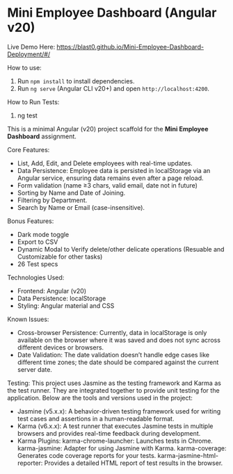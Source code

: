 # Mini Employee Dashboard (Angular v20)
Live Demo Here: https://blast0.github.io/Mini-Employee-Dashboard-Deployment/#/

How to use:
1. Run `npm install` to install dependencies.
2. Run `ng serve` (Angular CLI v20+) and open `http://localhost:4200`.

How to Run Tests:
1. ng test

This is a minimal Angular (v20) project scaffold for the **Mini Employee Dashboard** assignment.

Core Features:
- List, Add, Edit, and Delete employees with real-time updates.
- Data Persistence: Employee data is persisted in localStorage via an Angular service, ensuring data remains even after a page reload.
- Form validation (name ≥3 chars, valid email, date not in future)
- Sorting by Name and Date of Joining.
- Filtering by Department.
- Search by Name or Email (case-insensitive).

Bonus Features:
- Dark mode toggle
- Export to CSV
- Dynamic Modal to Verify delete/other delicate operations (Resuable and Customizable for other tasks)
- 26 Test specs

Technologies Used:
- Frontend: Angular (v20)
- Data Persistence: localStorage
- Styling: Angular material and CSS

Known Issues:
- Cross-browser Persistence: Currently, data in localStorage is only available on the browser where it was saved and does not sync across different devices or browsers.
- Date Validation: The date validation doesn’t handle edge cases like different time zones; the date should be compared against the current server date.

Testing: 
This project uses Jasmine as the testing framework and Karma as the test runner. They are integrated together to provide unit testing for the application. Below are the tools and versions used in the project:

- Jasmine (v5.x.x): A behavior-driven testing framework used for writing test cases and assertions in a human-readable format.
- Karma (v6.x.x): A test runner that executes Jasmine tests in multiple browsers and provides real-time feedback during development.
- Karma Plugins:
    karma-chrome-launcher: Launches tests in Chrome.
    karma-jasmine: Adapter for using Jasmine with Karma.
    karma-coverage: Generates code coverage reports for your tests.
    karma-jasmine-html-reporter: Provides a detailed HTML report of test results in the browser.